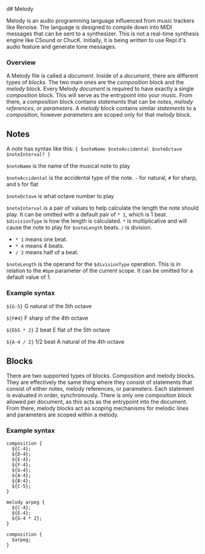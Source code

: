 d# Melody

Melody is an audio programming language influenced from music trackers like Renoise. The language is designed to compile down into MIDI messages that can be sent to a synthesizer. This is not a real-time synthesis engine like CSound or ChucK. Initially, it is being written to use Repl.it's audio feature and generate tone messages.

### Overview

A Melody file is called a _document_. Inside of a _document_, there are different types of _blocks_. The two main ones are the _composition_ block and the _melody_ block. Every Melody _document_ is required to have exactly a single _composition_ block. This will serve as the entrypoint into your music. From there, a _composition_ block contains _statements_ that can be _notes_, _melody references_, or _parameters_. A _melody_ block contains similar _statements_ to a _composition_, however _parameters_ are scoped only for that _melody_ block.

## Notes

A _note_ has syntax like this: `{ $noteName $noteAccidental $noteOctave $noteInterval? }`

`$noteName` is the name of the musical note to play

`$noteAccidental` is the accidental type of the note. `-` for natural, `#` for sharp, and `b` for flat

`$noteOctave` is what octave number to play

`$noteInterval` is a pair of values to help calculate the length the note should play. It can be omitted with a default pair of `* 1`, which is 1 beat.
`$divisionType` is how the length is calculated. `*` is multiplicative and will cause the note to play for `$noteLength` beats. `/` is division.
* `* 1` means one beat.
* `* 4` means 4 beats.
* `/ 2` means half of a beat.

`$noteLength` is the operand for the `$divisionType` operation. This is in relation to the `#bpm` parameter of the current scope. It can be omitted for a default value of 1.

### Example syntax

`${G-5}` G natural of the 5th octave

`${F#4}` F sharp of the 4th octave

`${Eb5 * 2}` 2 beat E flat of the 5th octave

`${A-4 / 2}` 1/2 beat A natural of the 4th octave

## Blocks

There are two supported types of blocks. Composition and melody blocks. They are effectively the same thing where they consist of statements that consist of either notes, melody references, or parameters. Each statement is evaluated in order, synchronously. There is only one composition block allowed per document, as this acts as the entrypoint into the document. From there, melody blocks act as scoping mechanisms for melodic lines and parameters are scoped within a melody.

### Example syntax

```
composition {
  ${C-4};
  ${D-4};
  ${E-4};
  ${F-4};
  ${G-4};
  ${A-4};
  ${B-4};
  ${C-5};
}
```

```
melody arpeg {
  ${C-4};
  ${E-4};
  ${G-4 * 2};
}

composition {
  $arpeg;
}
```